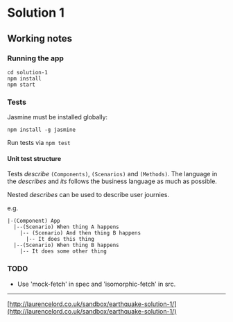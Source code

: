 # Solution 1


## Working notes


### Running the app

```
cd solution-1
npm install
npm start
```


### Tests

Jasmine must be installed globally:

`npm install -g jasmine`

Run tests via `npm test`

#### Unit test structure

Tests _describe_ `(Components)`, `(Scenarios)` and `(Methods)`.
The language in the _describes_ and _its_ follows the business language
as much as possible.

Nested _describes_ can be used to describe user journies.

e.g. 
```
|-(Component) App 
  |--(Scenario) When thing A happens
    |-- (Scenario) And then thing B happens
      |-- It does this thing
  |--(Scenario) When thing B happens
    |-- It does some other thing
```

### TODO

* Use 'mock-fetch' in spec and 'isomorphic-fetch' in src.

---

[http://laurencelord.co.uk/sandbox/earthquake-solution-1/](http://laurencelord.co.uk/sandbox/earthquake-solution-1/)
